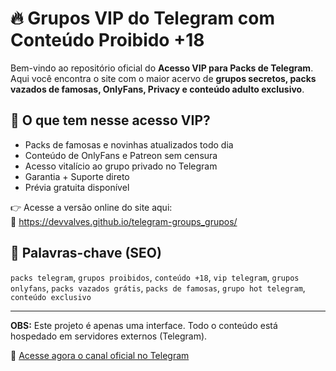 # 🔥 Grupos VIP do Telegram com Conteúdo Proibido +18

Bem-vindo ao repositório oficial do **Acesso VIP para Packs de Telegram**.  
Aqui você encontra o site com o maior acervo de **grupos secretos, packs vazados de famosas, OnlyFans, Privacy e conteúdo adulto exclusivo**.

## 💎 O que tem nesse acesso VIP?

- Packs de famosas e novinhas atualizados todo dia
- Conteúdo de OnlyFans e Patreon sem censura
- Acesso vitalício ao grupo privado no Telegram
- Garantia + Suporte direto
- Prévia gratuita disponível

👉 Acesse a versão online do site aqui:  
🔗 https://devvalves.github.io/telegram-groups_grupos/

## 🚀 Palavras-chave (SEO)

`packs telegram`, `grupos proibidos`, `conteúdo +18`, `vip telegram`, `grupos onlyfans`, `packs vazados grátis`, `packs de famosas`, `grupo hot telegram`, `conteúdo exclusivo`

---

**OBS:** Este projeto é apenas uma interface. Todo o conteúdo está hospedado em servidores externos (Telegram).

📲 [Acesse agora o canal oficial no Telegram](https://t.me/acessovipremium_bot)
